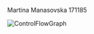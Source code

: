 Martina Manasovska 171185

![ControlFlowGraph](https://github.com/MartinaManasovska/SI_2024_lab2_171185/assets/166950709/39caf5a6-f09f-4bd0-b3b9-e3cca64d6387)

